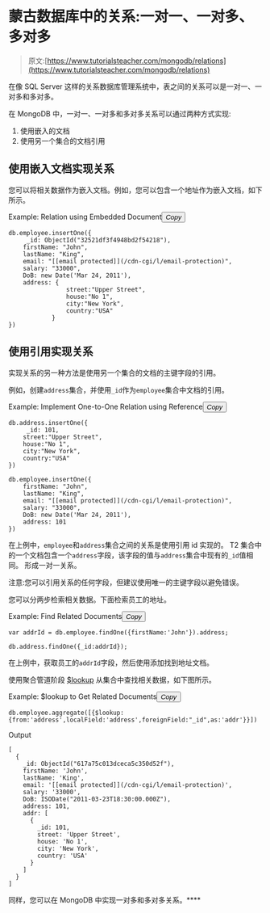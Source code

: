 # 蒙古数据库中的关系:一对一、一对多、多对多

> 原文:[https://www.tutorialsteacher.com/mongodb/relations](https://www.tutorialsteacher.com/mongodb/relations)

在像 SQL Server 这样的关系数据库管理系统中，表之间的关系可以是一对一、一对多和多对多。

在 MongoDB 中，一对一、一对多和多对多关系可以通过两种方式实现:

1.  使用嵌入的文档
2.  使用另一个集合的文档引用

## 使用嵌入文档实现关系

您可以将相关数据作为嵌入文档。例如，您可以包含一个地址作为嵌入文档，如下所示。

Example: Relation using Embedded Document<button class="copy-btn pull-right" title="Copy example code">*Copy*</button> 

```
db.employee.insertOne({
     _id: ObjectId("32521df3f4948bd2f54218"),
    firstName: "John",
    lastName: "King",
    email: "[[email protected]](/cdn-cgi/l/email-protection)",
    salary: "33000",
    DoB: new Date('Mar 24, 2011'),
    address: { 
                street:"Upper Street",
                house:"No 1",
                city:"New York",
                country:"USA"
            }
}) 
```

## 使用引用实现关系

实现关系的另一种方法是使用另一个集合的文档的主键字段的引用。

例如，创建`address`集合，并使用`_id`作为`employee`集合中文档的引用。

Example: Implement One-to-One Relation using Reference<button class="copy-btn pull-right" title="Copy example code">*Copy*</button> 

```
db.address.insertOne({
     _id: 101,
    street:"Upper Street",
    house:"No 1",
    city:"New York",
    country:"USA"
})

db.employee.insertOne({
    firstName: "John",
    lastName: "King",
    email: "[[email protected]](/cdn-cgi/l/email-protection)",
    salary: "33000",
    DoB: new Date('Mar 24, 2011'),
    address: 101
}) 
```

在上例中，`employee`和`address`集合之间的关系是使用引用 id 实现的。 T2 集合中的一个文档包含一个`address`字段，该字段的值与`address`集合中现有的`_id`值相同。 形成一对一关系。

注意:您可以引用关系的任何字段，但建议使用唯一的主键字段以避免错误。

您可以分两步检索相关数据。下面检索员工的地址。

Example: Find Related Documents<button class="copy-btn pull-right" title="Copy example code">*Copy*</button> 

```
var addrId = db.employee.findOne({firstName:'John'}).address;

db.address.findOne({_id:addrId}); 
```

在上例中，获取员工的`addrId`字段，然后使用<coe>添加</coe>找到地址文档。

使用聚合管道阶段 [$lookup](https://docs.mongodb.com/manual/reference/operator/aggregation/lookup/#mongodb-pipeline-pipe.-lookup) 从集合中查找相关数据，如下图所示。

Example: $lookup to Get Related Documents<button class="copy-btn pull-right" title="Copy example code">*Copy*</button> 

```
db.employee.aggregate([{$lookup:{from:'address',localField:'address',foreignField:"_id",as:'addr'}}]) 
```

Output

```
[
  {
    _id: ObjectId("617a75c013dceca5c350d52f"),
    firstName: 'John',
    lastName: 'King',
    email: '[[email protected]](/cdn-cgi/l/email-protection)',
    salary: '33000',
    DoB: ISODate("2011-03-23T18:30:00.000Z"),
    address: 101,
    addr: [
      {
        _id: 101,
        street: 'Upper Street',
        house: 'No 1',
        city: 'New York',
        country: 'USA'
      }
    ]
  }
] 
```

同样，您可以在 MongoDB 中实现一对多和多对多关系。****